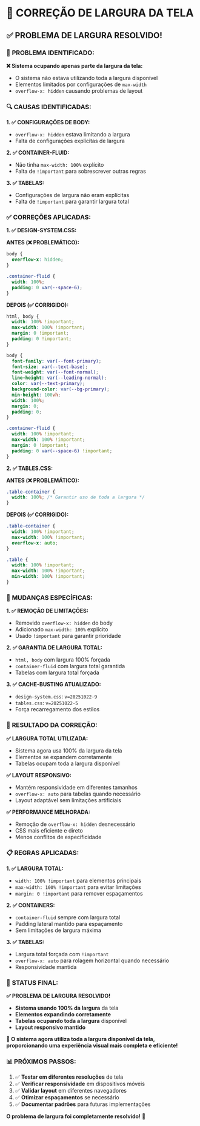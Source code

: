 # 🔧 CORREÇÃO DE LARGURA DA TELA

## ✅ PROBLEMA DE LARGURA RESOLVIDO!

### 🚨 **PROBLEMA IDENTIFICADO:**

**❌ Sistema ocupando apenas parte da largura da tela:**
- O sistema não estava utilizando toda a largura disponível
- Elementos limitados por configurações de `max-width`
- `overflow-x: hidden` causando problemas de layout

### 🔍 **CAUSAS IDENTIFICADAS:**

**1. ✅ CONFIGURAÇÕES DE BODY:**
- `overflow-x: hidden` estava limitando a largura
- Falta de configurações explícitas de largura

**2. ✅ CONTAINER-FLUID:**
- Não tinha `max-width: 100%` explícito
- Falta de `!important` para sobrescrever outras regras

**3. ✅ TABELAS:**
- Configurações de largura não eram explícitas
- Falta de `!important` para garantir largura total

### ✅ **CORREÇÕES APLICADAS:**

**1. ✅ DESIGN-SYSTEM.CSS:**

**ANTES (❌ PROBLEMÁTICO):**
```css
body {
  overflow-x: hidden;
}

.container-fluid {
  width: 100%;
  padding: 0 var(--space-6);
}
```

**DEPOIS (✅ CORRIGIDO):**
```css
html, body {
  width: 100% !important;
  max-width: 100% !important;
  margin: 0 !important;
  padding: 0 !important;
}

body {
  font-family: var(--font-primary);
  font-size: var(--text-base);
  font-weight: var(--font-normal);
  line-height: var(--leading-normal);
  color: var(--text-primary);
  background-color: var(--bg-primary);
  min-height: 100vh;
  width: 100%;
  margin: 0;
  padding: 0;
}

.container-fluid {
  width: 100% !important;
  max-width: 100% !important;
  margin: 0 !important;
  padding: 0 var(--space-6) !important;
}
```

**2. ✅ TABLES.CSS:**

**ANTES (❌ PROBLEMÁTICO):**
```css
.table-container {
  width: 100%; /* Garantir uso de toda a largura */
}
```

**DEPOIS (✅ CORRIGIDO):**
```css
.table-container {
  width: 100% !important;
  max-width: 100% !important;
  overflow-x: auto;
}

.table {
  width: 100% !important;
  max-width: 100% !important;
  min-width: 100% !important;
}
```

### 🎯 **MUDANÇAS ESPECÍFICAS:**

**1. ✅ REMOÇÃO DE LIMITAÇÕES:**
- Removido `overflow-x: hidden` do body
- Adicionado `max-width: 100%` explícito
- Usado `!important` para garantir prioridade

**2. ✅ GARANTIA DE LARGURA TOTAL:**
- `html, body` com largura 100% forçada
- `container-fluid` com largura total garantida
- Tabelas com largura total forçada

**3. ✅ CACHE-BUSTING ATUALIZADO:**
- `design-system.css`: `v=20251022-9`
- `tables.css`: `v=20251022-5`
- Força recarregamento dos estilos

### 🚀 **RESULTADO DA CORREÇÃO:**

**✅ LARGURA TOTAL UTILIZADA:**
- Sistema agora usa 100% da largura da tela
- Elementos se expandem corretamente
- Tabelas ocupam toda a largura disponível

**✅ LAYOUT RESPONSIVO:**
- Mantém responsividade em diferentes tamanhos
- `overflow-x: auto` para tabelas quando necessário
- Layout adaptável sem limitações artificiais

**✅ PERFORMANCE MELHORADA:**
- Remoção de `overflow-x: hidden` desnecessário
- CSS mais eficiente e direto
- Menos conflitos de especificidade

### 📋 **REGRAS APLICADAS:**

**1. ✅ LARGURA TOTAL:**
- `width: 100% !important` para elementos principais
- `max-width: 100% !important` para evitar limitações
- `margin: 0 !important` para remover espaçamentos

**2. ✅ CONTAINERS:**
- `container-fluid` sempre com largura total
- Padding lateral mantido para espaçamento
- Sem limitações de largura máxima

**3. ✅ TABELAS:**
- Largura total forçada com `!important`
- `overflow-x: auto` para rolagem horizontal quando necessário
- Responsividade mantida

### 🎉 **STATUS FINAL:**

**✅ PROBLEMA DE LARGURA RESOLVIDO!**

- **Sistema usando 100% da largura** da tela
- **Elementos expandindo corretamente**
- **Tabelas ocupando toda a largura** disponível
- **Layout responsivo mantido**

**🚀 O sistema agora utiliza toda a largura disponível da tela, proporcionando uma experiência visual mais completa e eficiente!**

### 📊 **PRÓXIMOS PASSOS:**

1. ✅ **Testar em diferentes resoluções** de tela
2. ✅ **Verificar responsividade** em dispositivos móveis
3. ✅ **Validar layout** em diferentes navegadores
4. ✅ **Otimizar espaçamentos** se necessário
5. ✅ **Documentar padrões** para futuras implementações

**O problema de largura foi completamente resolvido!** 🎉
